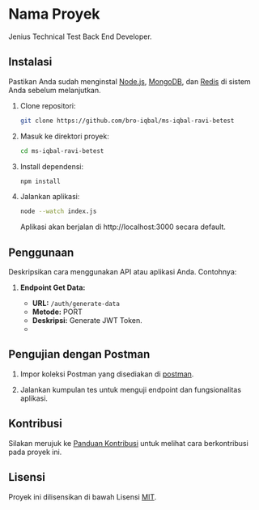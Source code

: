 # Nama Proyek

Jenius Technical Test Back End Developer.

## Instalasi

Pastikan Anda sudah menginstal [Node.js](https://nodejs.org/), [MongoDB](https://www.mongodb.com/try/download/community), dan [Redis](https://redis.io/download) di sistem Anda sebelum melanjutkan.

1. Clone repositori:

    ```bash
    git clone https://github.com/bro-iqbal/ms-iqbal-ravi-betest
    ```

2. Masuk ke direktori proyek:

    ```bash
    cd ms-iqbal-ravi-betest
    ```

3. Install dependensi:

    ```bash
    npm install
    ```

4. Jalankan aplikasi:

    ```bash
    node --watch index.js
    ```

    Aplikasi akan berjalan di http://localhost:3000 secara default.

## Penggunaan

Deskripsikan cara menggunakan API atau aplikasi Anda. Contohnya:

1. **Endpoint Get Data:**

    - **URL:** `/auth/generate-data`
    - **Metode:** PORT
    - **Deskripsi:** Generate JWT Token.
    - 
## Pengujian dengan Postman

1. Impor koleksi Postman yang disediakan di [postman](https://documenter.getpostman.com/view/1585979/2s9YsNeqdt).

2. Jalankan kumpulan tes untuk menguji endpoint dan fungsionalitas aplikasi.

## Kontribusi

Silakan merujuk ke [Panduan Kontribusi](CONTRIBUTING.md) untuk melihat cara berkontribusi pada proyek ini.

## Lisensi

Proyek ini dilisensikan di bawah Lisensi [MIT](LICENSE).
